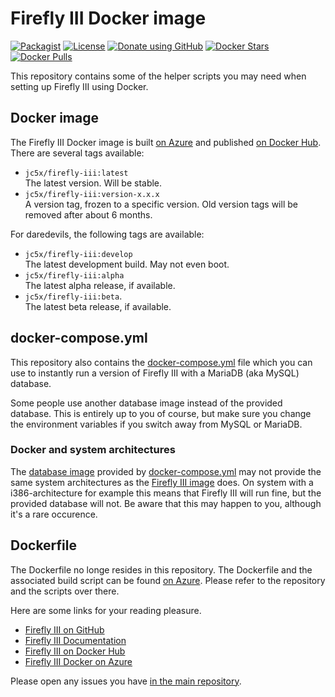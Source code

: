 # Firefly III Docker image

[![Packagist](https://img.shields.io/packagist/v/grumpydictator/firefly-iii.svg?style=flat-square)](https://packagist.org/packages/grumpydictator/firefly-iii) 
[![License](https://img.shields.io/github/license/firefly-iii/firefly-iii.svg?style=flat-square])](https://www.gnu.org/licenses/agpl-3.0.html) 
[![Donate using GitHub](https://img.shields.io/badge/donate-GitHub-green?logo=github&style=flat-square)](https://github.com/sponsors/JC5)
[![Docker Stars](https://img.shields.io/docker/stars/jc5x/firefly-iii?style=flat-square)](https://hub.docker.com/r/jc5x/firefly-iii)
[![Docker Pulls](https://img.shields.io/docker/pulls/jc5x/firefly-iii?style=flat-square)](https://hub.docker.com/r/jc5x/firefly-iii)

This repository contains some of the helper scripts you may need when setting up Firefly III using Docker.

## Docker image

The Firefly III Docker image is built [on Azure](https://dev.azure.com/Firefly-III/MainImage/_wiki/wikis/MainImage.wiki/3/Home) and published [on Docker Hub](https://hub.docker.com/r/jc5x/firefly-iii). There are several tags available:

* `jc5x/firefly-iii:latest`  
  The latest version. Will be stable.
* `jc5x/firefly-iii:version-x.x.x`  
  A version tag, frozen to a specific version. Old version tags will be removed after about 6 months.

For daredevils, the following tags are available:

* `jc5x/firefly-iii:develop`  
  The latest development build. May not even boot.
* `jc5x/firefly-iii:alpha`  
  The latest alpha release, if available.
* `jc5x/firefly-iii:beta`.  
  The latest beta release, if available.

## docker-compose.yml

This repository also contains the [docker-compose.yml](docker-compose.yml) file which you can use to instantly run a version of Firefly III with a MariaDB (aka MySQL) database.

Some people use another database image instead of the provided database. This is entirely up to you of course, but make sure you change the environment variables if you switch away from MySQL or MariaDB.

### Docker and system architectures

The [database image](https://hub.docker.com/_/mariadb) provided by [docker-compose.yml](docker-compose.yml) may not provide the same system architectures as the [Firefly III image](https://hub.docker.com/r/jc5x/firefly-iii/tags?page=1&ordering=last_updated&name=latest) does. On system with a i386-architecture for example this means that Firefly III will run fine, but the provided database will not. Be aware that this may happen to you, although it's a rare occurence.

## Dockerfile

The Dockerfile no longe resides in this repository. The Dockerfile and the associated build script can be found [on Azure](https://dev.azure.com/Firefly-III/MainImage/_wiki/wikis/MainImage.wiki/3/Home). Please refer to the repository and the scripts over there.

Here are some links for your reading pleasure.

- [Firefly III on GitHub](https://github.com/firefly-iii/firefly-iii)
- [Firefly III Documentation](https://docs.firefly-iii.org/)
- [Firefly III on Docker Hub](https://hub.docker.com/r/jc5x/firefly-iii)
- [Firefly III Docker on Azure](https://dev.azure.com/Firefly-III/MainImage)

Please open any issues you have [in the main repository](https://github.com/firefly-iii/firefly-iii).